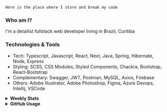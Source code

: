 ```
Here is the place where I store and break my code
```

### Who am I?
I'm a detailist fullstack web developer living in Brazil, Curitiba

### Technologies & Tools
- Tech: Typescript, Javascript, React, Next, Java, Spring, Hibernate, Node, Express
- Styling: SCSS, CSS Modules, Styled Components, Chackra, Bootstrap, React-Bootstrap
- Complementary: Swagger, JWT, Postman, MySQL, Axios, Firebase
- Others: Adobe Illustrator, Adobe Photoshop, Figma, Azure Devops, Intellij, VSCode


<details>
  <summary><b> Weekly Stats</b></summary>
<!--START_SECTION:waka-->

```text
TypeScript   25 hrs 48 mins  ██████████████████████░░░   88.07 %
JavaScript   2 hrs 22 mins   ██░░░░░░░░░░░░░░░░░░░░░░░   08.11 %
JSON         34 mins         ▒░░░░░░░░░░░░░░░░░░░░░░░░   01.99 %
CSS          25 mins         ▒░░░░░░░░░░░░░░░░░░░░░░░░   01.48 %
Bash         3 mins          ░░░░░░░░░░░░░░░░░░░░░░░░░   00.18 %
Git Config   1 min           ░░░░░░░░░░░░░░░░░░░░░░░░░   00.09 %
```

<!--END_SECTION:waka-->
</details>

<details>
  <summary><b> GitHub Usage</b></summary>
  
[![Top Langs](https://github-readme-stats.vercel.app/api/top-langs/?username=gxlpes&&langs_count=9&layout=compact)](https://github.com/anuraghazra/github-readme-stats)

</details>
